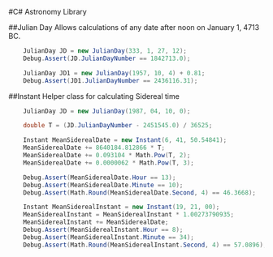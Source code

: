 ﻿#C# Astronomy Library

##Julian Day
Allows calculations of any date after noon on January 1, 4713 BC.

```csharp
    JulianDay JD = new JulianDay(333, 1, 27, 12);
    Debug.Assert(JD.JulianDayNumber == 1842713.0);

    JulianDay JD1 = new JulianDay(1957, 10, 4) + 0.81;
    Debug.Assert(JD1.JulianDayNumber == 2436116.31);
```

##Instant
Helper class for calculating Sidereal time

```csharp
	JulianDay JD = new JulianDay(1987, 04, 10, 0);

    double T = (JD.JulianDayNumber - 2451545.0) / 36525;

    Instant MeanSiderealDate = new Instant(6, 41, 50.54841);
    MeanSiderealDate += 8640184.812866 * T;
    MeanSiderealDate += 0.093104 * Math.Pow(T, 2);
    MeanSiderealDate += 0.0000062 * Math.Pow(T, 3);

    Debug.Assert(MeanSiderealDate.Hour == 13);
    Debug.Assert(MeanSiderealDate.Minute == 10);
    Debug.Assert(Math.Round(MeanSiderealDate.Second, 4) == 46.3668);

    Instant MeanSiderealInstant = new Instant(19, 21, 00);
    MeanSiderealInstant = MeanSiderealInstant * 1.00273790935;
    MeanSiderealInstant += MeanSiderealDate;
    Debug.Assert(MeanSiderealInstant.Hour == 8);
    Debug.Assert(MeanSiderealInstant.Minute == 34);
    Debug.Assert(Math.Round(MeanSiderealInstant.Second, 4) == 57.0896);
```
